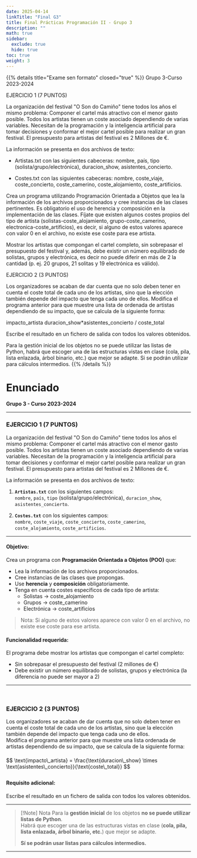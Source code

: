 ```yaml
---
date: 2025-04-14
linkTitle: "Final G3"
title: Final Prácticas Programación II - Grupo 3
description: ""
math: true
sidebar:
  exclude: true
  hide: true
toc: true
weight: 3
---
```


{{% details title="Exame sen formato" closed="true" %}}
Grupo 3-Curso 2023-2024

EJERCICIO 1 (7 PUNTOS)

La organización del festival "O Son do Camiño" tiene todos los años el mismo problema: Componer el cartel más atractivo con el menor gasto posible. Todos los artistas tienen un coste asociado dependiendo de varias variables. Necesitan de la programación y la inteligencia artificial para tomar decisiones y conformar el mejor cartel posible para realizar un gran festival. El presupuesto para artistas del festival es 2 Millones de €.

La información se presenta en dos archivos de texto:

- Artistas.txt con las siguientes cabeceras: nombre, país, tipo (solista/grupo/electrónica), duracion_show, asistentes_concierto.

- Costes.txt con las siguientes cabeceras: nombre, coste_viaje, coste_concierto, coste_camerino, coste_alojamiento, coste_artificios.

Crea un programa utilizando Programación Orientada a Objetos que lea la información de los archivos proporcionados y cree instancias de las clases pertinentes. Es obligatorio el uso de herencia y composición en la implementación de las clases. Fíjate que existen algunos costes propios del tipo de artista (solistas-coste_alojamiento, grupo-coste_camerino, electronica-coste_artificios), es decir, si alguno de estos valores aparece con valor 0 en el archivo, no existe ese coste para ese artista.

Mostrar los artistas que compongan el cartel completo, sin sobrepasar el presupuesto del festival y, además, debe existir un número equilibrado de solistas, grupos y electrónica, es decir no puede diferir en más de 2 la cantidad (p. ej. 20 grupos, 21 solitas y 19 electrónica es válido).

EJERCICIO 2 (3 PUNTOS)

Los organizadores se acaban de dar cuenta que no solo deben tener en cuenta el coste total de cada uno de los artistas, sino que la elección también depende del impacto que tenga cada uno de ellos. Modifica el programa anterior para que muestre una lista de ordenada de artistas dependiendo de su impacto, que se calcula de la siguiente forma:

impacto_artista duracion_show*asistentes_concierto / coste_total

Escribe el resultado en un fichero de salida con todos los valores obtenidos.

Para la gestión inicial de los objetos no se puede utilizar las listas de Python, habrá que escoger una de las estructuras vistas en clase (cola, pila, lista enlazada, árbol binario, etc.) que mejor se adapte. Si se podrán utilizar para cálculos intermedios.
{{% /details %}}


# Enunciado  
**Grupo 3 - Curso 2023-2024**

---

### EJERCICIO 1 (7 PUNTOS)

La organización del festival "O Son do Camiño" tiene todos los años el mismo problema: Componer el cartel más atractivo con el menor gasto posible. Todos los artistas tienen un coste asociado dependiendo de varias variables. Necesitan de la programación y la inteligencia artificial para tomar decisiones y conformar el mejor cartel posible para realizar un gran festival. El presupuesto para artistas del festival es 2 Millones de €.

La información se presenta en dos archivos de texto:

1. **`Artistas.txt`** con los siguientes campos:  
   `nombre`, `país`, `tipo` (solista/grupo/electrónica), `duracion_show`, `asistentes_concierto`.

2. **`Costes.txt`** con los siguientes campos:  
   `nombre`, `coste_viaje`, `coste_concierto`, `coste_camerino`, `coste_alojamiento`, `coste_artificios`.

---

#### Objetivo:

Crea un programa con **Programación Orientada a Objetos (POO)** que:

- Lea la información de los archivos proporcionados.
- Cree instancias de las clases que propongas.
- Use **herencia** y **composición** obligatoriamente.
- Tenga en cuenta costes específicos de cada tipo de artista:
  - Solistas → coste_alojamiento
  - Grupos → coste_camerino
  - Electrónica → coste_artificios

> Nota: Si alguno de estos valores aparece con valor 0 en el archivo, no existe ese coste para ese artista.

#### Funcionalidad requerida:

El programa debe mostrar los artistas que compongan el cartel completo:

- Sin sobrepasar el presupuesto del festival (2 millones de €)
- Debe existir un número equilibrado de solistas, grupos y electrónica (la diferencia no puede ser mayor a 2)

---

<br>

### EJERCICIO 2 (3 PUNTOS)

Los organizadores se acaban de dar cuenta que no solo deben tener en cuenta el coste total de cada uno de los artistas, sino que la elección también depende del impacto que tenga cada uno de ellos. \
Modifica el programa anterior para que muestre una lista ordenada de artistas dependiendo de su impacto, que se calcula de la siguiente forma:

<div style="overflow-x: auto; max-width: 100%; padding: 0.5em 0;">
$$
\text{impacto\_artista} = \frac{\text{duracion\_show} \times \text{asistentes\_concierto}}{\text{coste\_total}}
$$
</div> 

#### Requisito adicional:

Escribe el resultado en un fichero de salida con todos los valores obtenidos.

---
> [!Note] Nota
> Para la **gestión inicial** de los objetos **no se puede utilizar listas de Python**.  
> Habrá que escoger una de las estructuras vistas en clase (**cola, pila, lista enlazada, árbol binario, etc.**) que mejor se adapte.  
>  
> **Sí se podrán usar listas para cálculos intermedios.**
---